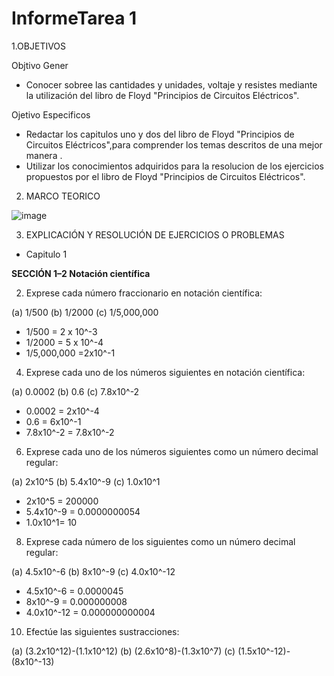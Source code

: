 # InformeTarea 1


1.OBJETIVOS

Objtivo  Gener 

* Conocer  sobree las cantidades y unidades, voltaje y resistes mediante  la utilización del libro de Floyd  "Principios de Circuitos Eléctricos".

Ojetivo Especificos

* Redactar los capitulos uno y dos del libro de  Floyd "Principios de Circuitos Eléctricos",para comprender los temas  descritos de una mejor manera .
* Utilizar los conocimientos adquiridos para la resolucion de los  ejercicios propuestos por el libro de Floyd   "Principios de Circuitos Eléctricos".

2. MARCO TEORICO 

![image](https://user-images.githubusercontent.com/105617383/168680682-85939092-77cf-48f4-b26d-80bb11362eae.png)
























3. EXPLICACIÓN Y RESOLUCIÓN DE EJERCICIOS O PROBLEMAS

* Capitulo 1  

**SECCIÓN 1–2 Notación científica**

2. Exprese cada número fraccionario en notación científica:

(a) 1/500 (b) 1/2000 (c) 1/5,000,000  

* 1/500 = 2 x 10^-3
* 1/2000 =  5 x 10^-4
*  1/5,000,000 =2x10^-1

4. Exprese cada uno de los números siguientes en notación científica:

(a) 0.0002 (b) 0.6 (c) 7.8x10^-2

* 0.0002 = 2x10^-4
*  0.6 = 6x10^-1
*  7.8x10^-2 = 7.8x10^-2

6. Exprese cada uno de los números siguientes como un número decimal regular:

(a) 2x10^5 (b) 5.4x10^-9 (c) 1.0x10^1

* 2x10^5 = 200000
* 5.4x10^-9 = 0.0000000054
* 1.0x10^1= 10

8. Exprese cada número de los siguientes como un número decimal regular:

(a) 4.5x10^-6 (b) 8x10^-9 (c) 4.0x10^-12

* 4.5x10^-6 = 0.0000045
* 8x10^-9 = 0.000000008
* 4.0x10^-12 = 0.000000000004

10. Efectúe las siguientes sustracciones:

(a) (3.2x10^12)-(1.1x10^12) (b) (2.6x10^8)-(1.3x10^7) (c) (1.5x10^-12)-(8x10^-13)
